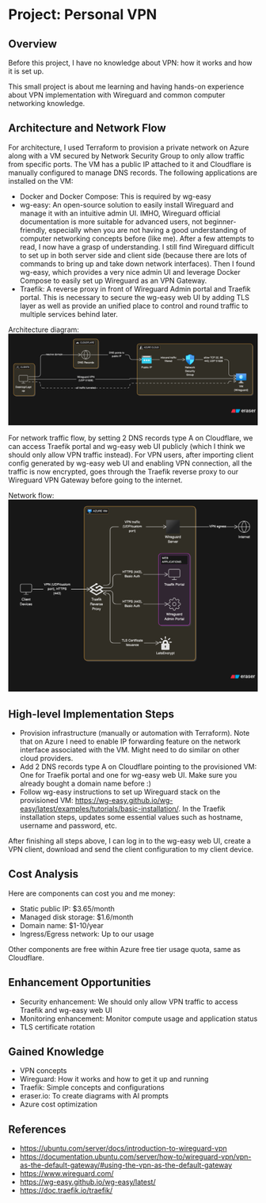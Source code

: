 # Project: Personal VPN

## Overview
Before this project, I have no knowledge about VPN: how it works and how it is set up.

This small project is about me learning and having hands-on experience about VPN implementation with Wireguard and common computer networking knowledge.

## Architecture and Network Flow
For architecture, I used Terraform to provision a private network on Azure along with a VM secured by Network Security Group to only allow traffic from specific ports. The VM has a public IP attached to it and Cloudflare is manually configured to manage DNS records. The following applications are installed on the VM:
- Docker and Docker Compose: This is required by wg-easy
- wg-easy: An open-source solution to easily install Wireguard and manage it with an intuitive admin UI. IMHO, Wireguard official documentation is more suitable for advanced users, not beginner-friendly, especially when you are not having a good understanding of computer networking concepts before (like me). After a few attempts to read, I now have a grasp of understanding. I still find Wireguard difficult to set up in both server side and client side (because there are lots of commands to bring up and take down network interfaces). Then I found wg-easy, which provides a very nice admin UI and leverage Docker Compose to easily set up Wireguard as an VPN Gateway.
- Traefik: A reverse proxy in front of Wireguard Admin portal and Traefik portal. This is necessary to secure the wg-easy web UI by adding TLS layer as well as provide an unified place to control and round traffic to multiple services behind later. 

Architecture diagram:
![architecture.png](architecture.png)

For network traffic flow, by setting 2 DNS records type A on Cloudflare, we can access Traefik portal and wg-easy web UI publicly (which I think we should only allow VPN traffic instead). For VPN users, after importing client config generated by wg-easy web UI and enabling VPN connection, all the traffic is now encrypted, goes through the Traefik reverse proxy to our Wireguard VPN Gateway before going to the internet.

Network flow:
![traffic.png](./traffic.png)

## High-level Implementation Steps
- Provision infrastructure (manually or automation with Terraform). Note that on Azure I need to enable IP forwarding feature on the network interface associated with the VM. Might need to do similar on other cloud providers.
- Add 2 DNS records type A on Cloudflare pointing to the provisioned VM: One for Traefik portal and one for wg-easy web UI. Make sure you already bought a domain name before :)
- Follow wg-easy instructions to set up Wireguard stack on the provisioned VM: https://wg-easy.github.io/wg-easy/latest/examples/tutorials/basic-installation/. In the Traefik installation steps, updates some essential values such as hostname, username and password, etc.

After finishing all steps above, I can log in to the wg-easy web UI, create a VPN client, download and send the client configuration to my client device. 

## Cost Analysis
Here are components can cost you and me money:
- Static public IP: $3.65/month
- Managed disk storage: $1.6/month 
- Domain name: $1-10/year
- Ingress/Egress network: Up to our usage

Other components are free within Azure free tier usage quota, same as Cloudflare.

## Enhancement Opportunities
- Security enhancement: We should only allow VPN traffic to access Traefik and wg-easy web UI
- Monitoring enhancement: Monitor compute usage and application status
- TLS certificate rotation

## Gained Knowledge
- VPN concepts
- Wireguard: How it works and how to get it up and running
- Traefik: Simple concepts and configurations
- eraser.io: To create diagrams with AI prompts 
- Azure cost optimization

## References
- https://ubuntu.com/server/docs/introduction-to-wireguard-vpn
- https://documentation.ubuntu.com/server/how-to/wireguard-vpn/vpn-as-the-default-gateway/#using-the-vpn-as-the-default-gateway
- https://www.wireguard.com/
- https://wg-easy.github.io/wg-easy/latest/
- https://doc.traefik.io/traefik/